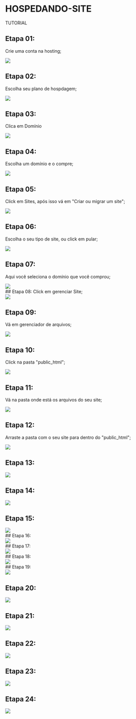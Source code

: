 # HOSPEDANDO-SITE
TUTORIAL

## Etapa 01:
 Crie uma conta na hosting;
<div align="left">
<img src="https://github.com/mitohspro/HOSPEDANDO-SITE/blob/main/1.png">
</div>

## Etapa 02: 
 Escolha seu plano de hospdagem;
 <div align="left">
<img src="https://github.com/mitohspro/HOSPEDANDO-SITE/blob/main/2.png">
</div>

## Etapa 03:
 Clica em Domínio 
 <div align="left">
<img src="https://github.com/mitohspro/HOSPEDANDO-SITE/blob/main/3.png">
</div>

## Etapa 04:
 Escolha um domínio e o compre;
 <div align="left">
<img src="https://github.com/mitohspro/HOSPEDANDO-SITE/blob/main/4.png">
</div>

## Etapa 05:
Click em Sites, após isso vá em "Criar ou migrar um site";
<div align="left">
<img src="https://github.com/mitohspro/HOSPEDANDO-SITE/blob/main/5.png">
</div>

## Etapa 06:
Escolha o seu tipo de site, ou click em pular;
<div align="left">
<img src="https://github.com/mitohspro/HOSPEDANDO-SITE/blob/main/6.png">
</div>

## Etapa 07:
Aqui você seleciona o domínio que você comprou;
<div align="left">
<img src="https://github.com/mitohspro/HOSPEDANDO-SITE/blob/main/7.png">
</div>
## Etapa 08:
Click em gerenciar Site;
<div align="left">
<img src="https://github.com/mitohspro/HOSPEDANDO-SITE/blob/main/8.png">
</div>

## Etapa 09:
Vá em gerenciador de arquivos;
<div align="left">
<img src="https://github.com/mitohspro/HOSPEDANDO-SITE/blob/main/9.png">
</div>

## Etapa 10:
Click na pasta "public_html";
<div align="left">
<img src="https://github.com/mitohspro/HOSPEDANDO-SITE/blob/main/10.png">
</div>


## Etapa 11:
Vá na pasta onde está os arquivos do seu site; 
<div align="left">
<img src="https://github.com/mitohspro/HOSPEDANDO-SITE/blob/main/11.png">
</div>

## Etapa 12:
Arraste a pasta com o seu site para dentro do "public_html";
<div align="left">
<img src="https://github.com/mitohspro/HOSPEDANDO-SITE/blob/main/12.png">
</div>

## Etapa 13:

<div align="left">
<img src="https://github.com/mitohspro/HOSPEDANDO-SITE/blob/main/13.png">
</div>

## Etapa 14:

<div align="left">
<img src="https://github.com/mitohspro/HOSPEDANDO-SITE/blob/main/14.png">
</div>

## Etapa 15:

<div align="left">
<img src="https://github.com/mitohspro/HOSPEDANDO-SITE/blob/main/15.png">
</div>
## Etapa 16:

<div align="left">
<img src="https://github.com/mitohspro/HOSPEDANDO-SITE/blob/main/16.png">
</div>
## Etapa 17:

<div align="left">
<img src="https://github.com/mitohspro/HOSPEDANDO-SITE/blob/main/17.png">
</div>
## Etapa 18:

<div align="left">
<img src="https://github.com/mitohspro/HOSPEDANDO-SITE/blob/main/18.png">
</div>
## Etapa 19:

<div align="left">
<img src="https://github.com/mitohspro/HOSPEDANDO-SITE/blob/main/19.png">
</div>

## Etapa 20:

<div align="left">
<img src="https://github.com/mitohspro/HOSPEDANDO-SITE/blob/main/20.png">
</div>

## Etapa 21:

<div align="left">
<img src="https://github.com/mitohspro/HOSPEDANDO-SITE/blob/main/21.png">
</div>

## Etapa 22:

<div align="left">
<img src="https://github.com/mitohspro/HOSPEDANDO-SITE/blob/main/22.png">
</div>

## Etapa 23:

<div align="left">
<img src="https://github.com/mitohspro/HOSPEDANDO-SITE/blob/main/23.png">
</div>

## Etapa 24:

<div align="left">
<img src="https://github.com/mitohspro/HOSPEDANDO-SITE/blob/main/24.png">
</div>

